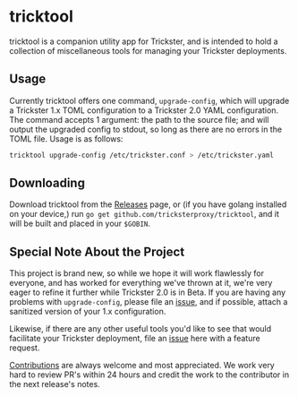 # tricktool

tricktool is a companion utility app for Trickster, and is intended to hold a collection of miscellaneous tools for managing your Trickster deployments.

## Usage

Currently tricktool offers one command, `upgrade-config`, which will upgrade a Trickster 1.x TOML configuration to a Trickster 2.0 YAML configuration. The command accepts 1 argument: the path to the source file; and will output the upgraded config to stdout, so long as there are no errors in the TOML file. Usage is as follows:

```bash
tricktool upgrade-config /etc/trickster.conf > /etc/trickster.yaml
```

## Downloading

Download tricktool from the [Releases](https://github.com/tricksterproxy/tricktool/releases) page, or (if you have golang installed on your device,) run `go get github.com/tricksterproxy/tricktool`, and it will be built and placed in your `$GOBIN`.

## Special Note About the Project

This project is brand new, so while we hope it will work flawlessly for everyone, and has worked for everything we've thrown at it, we're very eager to refine it further while Trickster 2.0 is in Beta. If you are having any problems with `upgrade-config`, please file an [issue](https://github.com/tricksterproxy/tricktool/issues), and if possible, attach a sanitized version of your 1.x configuration.

Likewise, if there are any other useful tools you'd like to see that would facilitate your Trickster deployment, file an [issue](https://github.com/tricksterproxy/tricktool/issues) here with a feature request.

[Contributions](https://github.com/tricksterproxy/tricktool/CONTRIBUTING.md) are always welcome and most appreciated. We work very hard to review PR's within 24 hours and credit the work to the contributor in the next release's notes.
